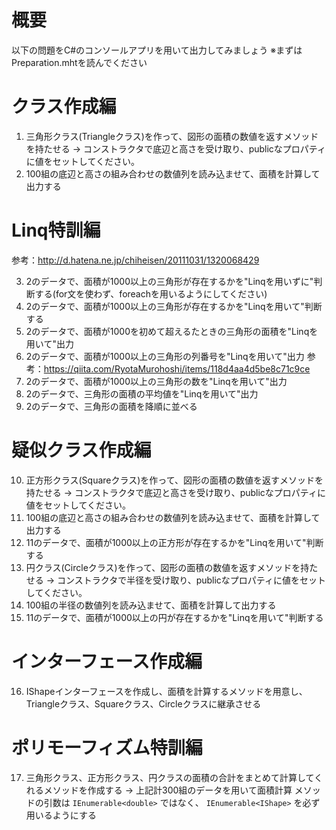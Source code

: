 # 概要
以下の問題をC#のコンソールアプリを用いて出力してみましょう
※まずはPreparation.mhtを読んでください

# クラス作成編
1. 三角形クラス(Triangleクラス)を作って、図形の面積の数値を返すメソッドを持たせる
   -> コンストラクタで底辺と高さを受け取り、publicなプロパティに値をセットしてください。
2. 100組の底辺と高さの組み合わせの数値列を読み込ませて、面積を計算して出力する

# Linq特訓編
参考：http://d.hatena.ne.jp/chiheisen/20111031/1320068429

3. 2のデータで、面積が1000以上の三角形が存在するかを"Linqを用いずに"判断する(for文を使わず、foreachを用いるようにしてください)
4. 2のデータで、面積が1000以上の三角形が存在するかを"Linqを用いて"判断する
5. 2のデータで、面積が1000を初めて超えるたときの三角形の面積を"Linqを用いて"出力
6. 2のデータで、面積が1000以上の三角形の列番号を"Linqを用いて"出力
   参考：https://qiita.com/RyotaMurohoshi/items/118d4aa4d5be8c71c9ce
7. 2のデータで、面積が1000以上の三角形の数を"Linqを用いて"出力
8. 2のデータで、三角形の面積の平均値を"Linqを用いて"出力
9. 2のデータで、三角形の面積を降順に並べる

# 疑似クラス作成編
10. 正方形クラス(Squareクラス)を作って、図形の面積の数値を返すメソッドを持たせる
   -> コンストラクタで底辺と高さを受け取り、publicなプロパティに値をセットしてください。
11. 100組の底辺と高さの組み合わせの数値列を読み込ませて、面積を計算して出力する
12. 11のデータで、面積が1000以上の正方形が存在するかを"Linqを用いて"判断する
13. 円クラス(Circleクラス)を作って、図形の面積の数値を返すメソッドを持たせる
   -> コンストラクタで半径を受け取り、publicなプロパティに値をセットしてください。
14. 100組の半径の数値列を読み込ませて、面積を計算して出力する
15. 11のデータで、面積が1000以上の円が存在するかを"Linqを用いて"判断する

# インターフェース作成編
16. IShapeインターフェースを作成し、面積を計算するメソッドを用意し、Triangleクラス、Squareクラス、Circleクラスに継承させる

# ポリモーフィズム特訓編
17. 三角形クラス、正方形クラス、円クラスの面積の合計をまとめて計算してくれるメソッドを作成する
    -> 上記計300組のデータを用いて面積計算
       メソッドの引数は `IEnumerable<double>` ではなく、 `IEnumerable<IShape>` を必ず用いるようにする